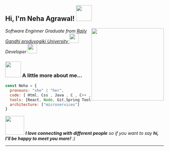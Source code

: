 <!-- ### Hi there 👋 -->

<!--
**nehaagrawl/nehaagrawl** is a ✨ _special_ ✨ repository because its `README.md` (this file) appears on your GitHub profile.

Here are some ideas to get you started:

- 🔭 I’m currently working on ...
- 🌱 I’m currently learning ...
- 👯 I’m looking to collaborate on ...
- 🤔 I’m looking for help with ...
- 💬 Ask me about ...
- 📫 How to reach me: ...
- 😄 Pronouns: ...
- ⚡ Fun fact: ...
-->

<h2> Hi, I'm Neha Agrawal! <img src="https://media.giphy.com/media/cmxoQSPSRe0LYaMKjo/giphy.gif" width="50"></h2>
<img align='right' src="https://media.giphy.com/media/ieyl9zmCjO4b4t6qoY/giphy.gif" width="230">
<p><em>Software Enginner Graduate from  <a href="http://www.unb.br"> Rajiv Gandhi produyogiki University
</a><img src="https://media.giphy.com/media/fYSnHlufseco8Fh93Z/giphy.gif" width="30">
</br> Developer <a href="https://www.thoughtworks.com"></a>
<img src="https://media.giphy.com/media/WUlplcMpOCEmTGBtBW/giphy.gif" width="30"> 
</em></p>



### <img src="https://media.giphy.com/media/VgCDAzcKvsR6OM0uWg/giphy.gif" width="50"> A little more about me...  

```javascript
const Neha = {
  pronouns: "she" | "her",
  code: [ Html, Css , Java , C , C++ , MySQL, Mongodb],
  tools: [React, Node, Git,Spring Tool],
  architecture: ["microservices"]
}
```

<img src="https://media.giphy.com/media/LnQjpWaON8nhr21vNW/giphy.gif" width="60"> <em><b>I love connecting with different people</b> so if you want to say <b>hi, I'll be happy to meet you more!</b> :)</em>

---
